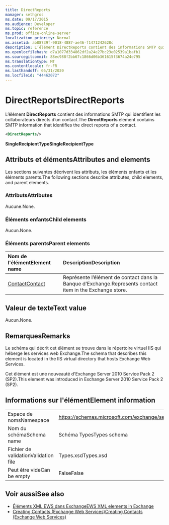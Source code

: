 ```yaml
---
title: DirectReports
manager: sethgros
ms.date: 09/17/2015
ms.audience: Developer
ms.topic: reference
ms.prod: office-online-server
localization_priority: Normal
ms.assetid: ab88739f-9018-4887-ae46-f1471242628c
description: L’élément DirectReports contient des informations SMTP qui identifient les collaborateurs directs d’un contact.
ms.openlocfilehash: d7a1077d334862df2a24e27bc23e02539a1bafb1
ms.sourcegitcommit: 88ec988f2bb67c1866d06b361615f3674a24e795
ms.translationtype: MT
ms.contentlocale: fr-FR
ms.lasthandoff: 05/31/2020
ms.locfileid: "44462072"
---
```

# <a name="directreports"></a><span data-ttu-id="ef33f-103">DirectReports</span><span class="sxs-lookup"><span data-stu-id="ef33f-103">DirectReports</span></span>

<span data-ttu-id="ef33f-104">L’élément **DirectReports** contient des informations SMTP qui identifient les collaborateurs directs d’un contact.</span><span class="sxs-lookup"><span data-stu-id="ef33f-104">The **DirectReports** element contains SMTP information that identifies the direct reports of a contact.</span></span> 
  
```XML
<DirectReports/>
```

 <span data-ttu-id="ef33f-105">**SingleRecipientType**</span><span class="sxs-lookup"><span data-stu-id="ef33f-105">**SingleRecipientType**</span></span>
## <a name="attributes-and-elements"></a><span data-ttu-id="ef33f-106">Attributs et éléments</span><span class="sxs-lookup"><span data-stu-id="ef33f-106">Attributes and elements</span></span>

<span data-ttu-id="ef33f-107">Les sections suivantes décrivent les attributs, les éléments enfants et les éléments parents.</span><span class="sxs-lookup"><span data-stu-id="ef33f-107">The following sections describe attributes, child elements, and parent elements.</span></span>
  
### <a name="attributes"></a><span data-ttu-id="ef33f-108">Attributs</span><span class="sxs-lookup"><span data-stu-id="ef33f-108">Attributes</span></span>

<span data-ttu-id="ef33f-109">Aucune.</span><span class="sxs-lookup"><span data-stu-id="ef33f-109">None.</span></span>
  
### <a name="child-elements"></a><span data-ttu-id="ef33f-110">Éléments enfants</span><span class="sxs-lookup"><span data-stu-id="ef33f-110">Child elements</span></span>

<span data-ttu-id="ef33f-111">Aucun.</span><span class="sxs-lookup"><span data-stu-id="ef33f-111">None.</span></span>
  
### <a name="parent-elements"></a><span data-ttu-id="ef33f-112">Éléments parents</span><span class="sxs-lookup"><span data-stu-id="ef33f-112">Parent elements</span></span>

|<span data-ttu-id="ef33f-113">**Nom de l'élément**</span><span class="sxs-lookup"><span data-stu-id="ef33f-113">**Element name**</span></span>|<span data-ttu-id="ef33f-114">**Description**</span><span class="sxs-lookup"><span data-stu-id="ef33f-114">**Description**</span></span>|
|:-----|:-----|
|[<span data-ttu-id="ef33f-115">Contact</span><span class="sxs-lookup"><span data-stu-id="ef33f-115">Contact</span></span>](contact.md) <br/> |<span data-ttu-id="ef33f-116">Représente l’élément de contact dans la Banque d’Exchange.</span><span class="sxs-lookup"><span data-stu-id="ef33f-116">Represents contact item in the Exchange store.</span></span>  <br/> |
   
## <a name="text-value"></a><span data-ttu-id="ef33f-117">Valeur de texte</span><span class="sxs-lookup"><span data-stu-id="ef33f-117">Text value</span></span>

<span data-ttu-id="ef33f-118">Aucun.</span><span class="sxs-lookup"><span data-stu-id="ef33f-118">None.</span></span>
  
## <a name="remarks"></a><span data-ttu-id="ef33f-119">Remarques</span><span class="sxs-lookup"><span data-stu-id="ef33f-119">Remarks</span></span>

<span data-ttu-id="ef33f-120">Le schéma qui décrit cet élément se trouve dans le répertoire virtuel IIS qui héberge les services web Exchange.</span><span class="sxs-lookup"><span data-stu-id="ef33f-120">The schema that describes this element is located in the IIS virtual directory that hosts Exchange Web Services.</span></span>
  
<span data-ttu-id="ef33f-121">Cet élément est une nouveauté d'Exchange Server 2010 Service Pack 2 (SP2).</span><span class="sxs-lookup"><span data-stu-id="ef33f-121">This element was introduced in Exchange Server 2010 Service Pack 2 (SP2).</span></span>
  
## <a name="element-information"></a><span data-ttu-id="ef33f-122">Informations sur l'élément</span><span class="sxs-lookup"><span data-stu-id="ef33f-122">Element information</span></span>

|||
|:-----|:-----|
|<span data-ttu-id="ef33f-123">Espace de noms</span><span class="sxs-lookup"><span data-stu-id="ef33f-123">Namespace</span></span>  <br/> |https://schemas.microsoft.com/exchange/services/2006/types  <br/> |
|<span data-ttu-id="ef33f-124">Nom du schéma</span><span class="sxs-lookup"><span data-stu-id="ef33f-124">Schema name</span></span>  <br/> |<span data-ttu-id="ef33f-125">Schéma Types</span><span class="sxs-lookup"><span data-stu-id="ef33f-125">Types schema</span></span>  <br/> |
|<span data-ttu-id="ef33f-126">Fichier de validation</span><span class="sxs-lookup"><span data-stu-id="ef33f-126">Validation file</span></span>  <br/> |<span data-ttu-id="ef33f-127">Types.xsd</span><span class="sxs-lookup"><span data-stu-id="ef33f-127">Types.xsd</span></span>  <br/> |
|<span data-ttu-id="ef33f-128">Peut être vide</span><span class="sxs-lookup"><span data-stu-id="ef33f-128">Can be empty</span></span>  <br/> |<span data-ttu-id="ef33f-129">False</span><span class="sxs-lookup"><span data-stu-id="ef33f-129">False</span></span>  <br/> |
   
## <a name="see-also"></a><span data-ttu-id="ef33f-130">Voir aussi</span><span class="sxs-lookup"><span data-stu-id="ef33f-130">See also</span></span>

- [<span data-ttu-id="ef33f-131">Éléments XML EWS dans Exchange</span><span class="sxs-lookup"><span data-stu-id="ef33f-131">EWS XML elements in Exchange</span></span>](ews-xml-elements-in-exchange.md)
- [<span data-ttu-id="ef33f-132">Creating Contacts (Exchange Web Services)</span><span class="sxs-lookup"><span data-stu-id="ef33f-132">Creating Contacts (Exchange Web Services)</span></span>](https://msdn.microsoft.com/library/4845917e-70d1-481c-bbd7-011ec6571789%28Office.15%29.aspx)

